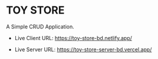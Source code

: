 # TOY STORE

A Simple CRUD Application.


- Live Client URL: https://toy-store-bd.netlify.app/

- Live Server URL: https://toy-store-server-bd.vercel.app/
